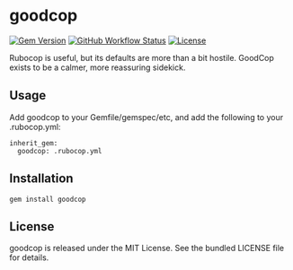 goodcop
=========

[![Gem Version](https://img.shields.io/gem/v/goodcop.svg)](https://rubygems.org/gems/goodcop)
[![GitHub Workflow Status](https://img.shields.io/github/actions/workflow/status/akerl/goodcop/build.yml?branch=main)](https://github.com/akerl/goodcop/actions)
[![License](https://img.shields.io/github/license/akerl/goodcop)](https://github.com/akerl/goodcop/blob/master/LICENSE)

Rubocop is useful, but its defaults are more than a bit hostile. GoodCop exists to be a calmer, more reassuring sidekick.

## Usage

Add goodcop to your Gemfile/gemspec/etc, and add the following to your .rubocop.yml:

```
inherit_gem:
  goodcop: .rubocop.yml
```

## Installation

    gem install goodcop

## License

goodcop is released under the MIT License. See the bundled LICENSE file for details.

